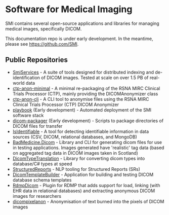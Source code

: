 # Software for Medical Imaging

SMI contains several open-source applications and libraries for managing medical images, specifically DICOM.

This documentation repo is under early development. In the meantime, please see https://github.com/SMI.

## Public Repositories

- [SmiServices](https://github.com/SMI/SmiServices) - A suite of tools designed for distributed indexing and de-identification of DICOM images. Tested at scale on over 1.5 PB of real-world data
- [ctp-anon-minimal](https://github.com/SMI/ctp-anon-minimal) - A minimal re-packaging of the RSNA MIRC Clinical Trials Processor (CTP), mainly providing the DICOMAnonymizer class
- [ctp-anon-cli](https://github.com/SMI/ctp-anon-cli) - A CLI tool to anonymise files using the RSNA MIRC Clinical Trials Processor (CTP) DICOM Anonymizer
- [playbook](https://github.com/SMI/playbook) (Early development) - Automated deployment of the SMI software stack
- [dicom-packager](https://github.com/SMI/dicom-packager) (Early development) - Scripts to package directories of DICOM files for transfer
- [IsIdentifiable](https://github.com/SMI/IsIdentifiable) - A tool for detecting identifiable information in data sources (CSV, DICOM, relational databases, and MongoDB)
- [BadMedicine.Dicom](https://github.com/SMI/BadMedicine.Dicom) - Library and CLI for generating dicom files for use in testing applications. Images generated have 'realistic' tag data (based on aggregated tag data in DICOM images taken in Scotland)
- [DicomTypeTranslation](https://github.com/SMI/DicomTypeTranslation) - Library for converting dicom types into database/C# types at speed
- [StructuredReports](https://github.com/SMI/StructuredReports) - NLP tooling for Structured Reports (SRs)
- [DicomTemplateBuilder](https://github.com/SMI/DicomTemplateBuilder) - Application for building and testing DICOM database schema templates
- [RdmpDicom](https://github.com/SMI/RdmpDicom) - Plugin for RDMP that adds support for load, linking (with EHR data in relational databases) and extracting anonymous DICOM images for researchers
- [dicompixelanon](https://github.com/SMI/dicompixelanon) - Anonymisation of text burned into the pixels of DICOM images
